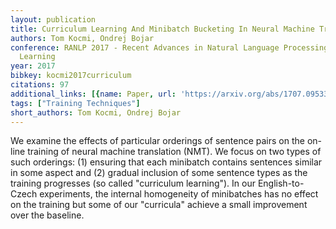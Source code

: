 ```yaml
---
layout: publication
title: Curriculum Learning And Minibatch Bucketing In Neural Machine Translation
authors: Tom Kocmi, Ondrej Bojar
conference: RANLP 2017 - Recent Advances in Natural Language Processing Meet Deep
  Learning
year: 2017
bibkey: kocmi2017curriculum
citations: 97
additional_links: [{name: Paper, url: 'https://arxiv.org/abs/1707.09533'}]
tags: ["Training Techniques"]
short_authors: Tom Kocmi, Ondrej Bojar
---
```

We examine the effects of particular orderings of sentence pairs on the
on-line training of neural machine translation (NMT). We focus on two types of
such orderings: (1) ensuring that each minibatch contains sentences similar in
some aspect and (2) gradual inclusion of some sentence types as the training
progresses (so called "curriculum learning"). In our English-to-Czech
experiments, the internal homogeneity of minibatches has no effect on the
training but some of our "curricula" achieve a small improvement over the
baseline.
